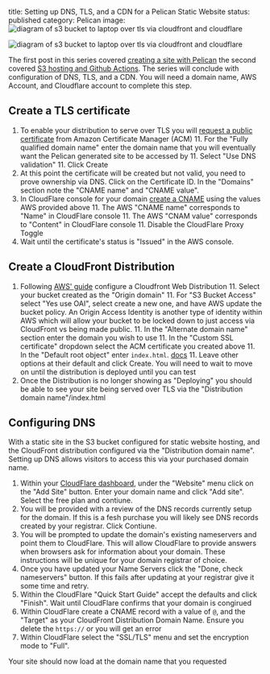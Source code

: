 title: Setting up DNS, TLS, and a CDN for a Pelican Static Website
status: published 
category: Pelican
image: ![diagram of s3 bucket to laptop over tls via cloudfront and cloudflare]({filename}/images/dns-and-cloudflare.png)

![diagram of s3 bucket to laptop over tls via cloudfront and cloudflare]({filename}/images/dns-and-cloudflare.png)

The first post in this series covered [creating a site with Pelican]({filename}2022-01-15-Setting-up-the-site.md) the second covered [S3 hosting and Github Actions]({filename}2022-01-22-Hosting-site-via-s3-and-github-actions.md). The series will conclude with configuration of DNS, TLS, and a CDN. You will need a domain name, AWS Account, and Cloudflare account to complete this step. 

## Create a TLS certificate

1. To enable your distribution to serve over TLS you will [request a public certificate](https://docs.aws.amazon.com/acm/latest/userguide/gs-acm-request-public.html) from Amazon Certificate Manager (ACM)
	11. For the "Fully qualified domain name" enter the domain name that you will eventually want the Pelican generated site to be accessed by 
	11. Select "Use DNS validation"
	11. Click Create
1. At this point the certificate will be created but not valid, you need to prove ownership via DNS. Click on the Certificate ID. In the "Domains" section note the "CNAME name" and "CNAME value". 
1. In CloudFlare console for your domain [create a CNAME](https://support.cloudflare.com/hc/en-us/articles/360019093151-Managing-DNS-records-in-Cloudflare#h_60566325041543261564371) using the values AWS provided above
	11. The AWS "CNAME name" corresponds to "Name" in CloudFlare console
	11. The AWS "CNAM value" corresponds to "Content" in CloudFlare console
	11. Disable the CloudFlare Proxy Toggle 
1. Wait until the certificate's status is "Issued" in the AWS console.

## Create a CloudFront Distribution 

1. Following [AWS' guide](https://docs.aws.amazon.com/AmazonCloudFront/latest/DeveloperGuide/distribution-web-creating-console.html) configure a Cloudfront Web Distribution
	11. Select your bucket created as the "Origin domain"
	11. For "S3 Bucket Access" select "Yes use OAI", select create a new one, and have AWS update the bucket policy. An Origin Access Identity is another type of identity within AWS which will allow your bucket to be locked down to just access via CloudFront vs being made public.
	11. In the "Alternate domain name" section enter the domain you wish to use 
	11. In the "Custom SSL certificate" dropdown select the ACM certificate you created above
	11. In the "Default root object" enter ```index.html```. [docs](https://docs.aws.amazon.com/AmazonCloudFront/latest/DeveloperGuide/DefaultRootObject.html)
	11. Leave other options at their default and click Create. You will need to wait to move on until the distribution is deployed until you can test 
1. Once the Distribution is no longer showing as "Deploying" you should be able to see your site being served over TLS via the "Distribution domain name"/index.html

## Configuring DNS

With a static site in the S3 bucket configured for static website hosting, and the CloudFront distribution configured via the "Distribution domain name". Setting up DNS allows visitors to access this via your purchased domain name.

1. Within your [CloudFlare dashboard](https://dash.cloudflare.com), under the "Website" menu click on the "Add Site" button. Enter your domain name and click "Add site". Select the free plan and contiune.
1. You will be provided with a review of the DNS records currently setup for the domain. If this is a fesh purchase you will likely see DNS records created by your registrar. Click Contiune.
1. You will be prompted to update the domain's existing nameservers and point them to CloudFlare. This will allow CloudFlare to provide answers when browsers ask for information about your domain. These instructions will be unique for your domain registrar of choice. 
1. Once you have updated your Name Servers click the "Done, check nameservers" button. If this fails after updating at your registrar give it some time and retry. 
1. Within the CloudFlare "Quick Start Guide" accept the defaults and click "Finish". Wait until CloudFlare confirms that your domain is congirued
1. Within CloudFlare create a CNAME record with a value of ```@```, and the "Target" as your CloudFront Distribution Domain Name. Ensure you delete the ```https://``` or you will get an error 
1. Within CloudFlare select the "SSL/TLS" menu and set the encryption mode to "Full".

Your site should now load at the domain name that you requested
